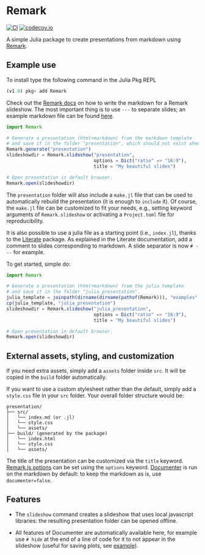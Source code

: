 # Remark

[![CI](https://github.com/piever/Remark.jl/workflows/CI/badge.svg?branch=master)](https://github.com/piever/Remark.jl/actions?query=workflow%3ACI+branch%3Amaster)
[![codecov.io](http://codecov.io/github/piever/Remark.jl/coverage.svg?branch=master)](http://codecov.io/github/piever/Remark.jl?branch=master)

A simple Julia package to create presentations from markdown using [Remark](https://github.com/gnab/remark).

## Example use

To install type the following command in the Julia Pkg REPL

```julia
(v1.0) pkg> add Remark
```

Check out the [Remark docs](https://github.com/gnab/remark/wiki/Markdown) on how to write the markdown for a Remark slideshow. The most important thing is to use `---` to separate slides; an example markdown file can be found [here](https://github.com/piever/Remark.jl/blob/master/examples/markdown/src/index.md).

```julia
import Remark

# Generate a presentation (html+markdown) from the markdown template
# and save it in the folder "presentation", which should not exist when this is called.
Remark.generate("presentation")
slideshowdir = Remark.slideshow("presentation",
                                options = Dict("ratio" => "16:9"),
                                title = "My beautiful slides")

# Open presentation in default browser.
Remark.open(slideshowdir)
```

The `presentation` folder will also include a `make.jl` file that can be used to automatically rebuild the presentation (it is enough to `include` it).
Of course, the `make.jl` file can be customized to fit your needs, e.g., setting keyword arguments of `Remark.slideshow` or activating a `Project.toml` file for reproducibility.

It is also possible to use a julia file as a starting point (i.e., `index.jl`), thanks to the [Literate](https://github.com/fredrikekre/Literate.jl) package.
As explained in the Literate documentation, add a comment to slides corresponding to markdown. A slide separator is now `# ---` for example.

To get started, simple do:

```julia
import Remark

# Generate a presentation (html+markdown) from the julia template
# and save it in the folder "julia_presentation".
julia_template = joinpath(dirname(dirname(pathof(Remark))), "examples", "julia")
cp(julia_template, "julia_presentation")
slideshowdir = Remark.slideshow("julia_presentation",
                                options = Dict("ratio" => "16:9"),
                                title = "My beautiful slides")

# Open presentation in default browser.
Remark.open(slideshowdir)
```

## External assets, styling, and customization

If you need extra assets, simply add a `assets` folder inside `src`. It will be copied in the `build` folder automatically.

If you want to use a custom stylesheet rather than the default, simply add a `style.css` file in your `src` folder.
Your overall folder structure would be:

```
presentation/
├── src/
│   └── index.md (or .jl)
│   └── style.css
│   └── assets/
├── build/ (generated by the package)
│   └── index.html
│   └── style.css
│   └── assets/
```

The title of the presentation can be customized via the `title` keyword.
[Remark.js options](https://github.com/gnab/remark/wiki/Configuration#api) can be set using the `options` keyword.
[Documenter](https://github.com/JuliaDocs/Documenter.jl) is run on the markdown by default: to keep the markdown as is, use `documenter=false`.

## Features

- The `slideshow` command creates a slideshow that uses local javascript libraries: the resulting presentation folder can be opened offline.

- All features of Documenter are automatically available here, for example use `# hide` at the end of a line of code for it to not appear in the slideshow (useful for saving plots, see [example](https://github.com/piever/Remark.jl/blob/master/examples/markdown/src/index.md)).
